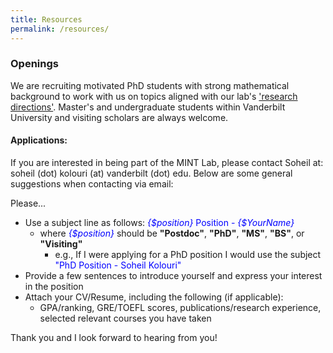 ```yaml
---
title: Resources
permalink: /resources/
---
```

### Openings

We are recruiting motivated PhD students with strong mathematical background to work with us on topics aligned with our lab's ['research directions'](/about/). Master's and undergraduate students within Vanderbilt University and visiting scholars are always welcome. 

#### Applications:
If you are interested in being part of the MINT Lab, please contact Soheil at: soheil (dot) kolouri (at) vanderbilt (dot) edu. Below are some general suggestions when contacting via email:

Please...
- Use a subject line as follows: <span style="color:blue"> *{$position}* Position \- *{$YourName}* </span>
  - where <span style="color:blue"> *{$position}*</span> should be **"Postdoc"**, **"PhD"**, **"MS"**, **"BS"**, or **"Visiting"**
    - e.g., If I were applying for a PhD position I would use the subject <span style="color:blue">"PhD Position - Soheil Kolouri"</span>
- Provide a few sentences to introduce yourself and express your interest in the position
- Attach your CV/Resume, including the following (if applicable):
  - GPA/ranking, GRE/TOEFL scores, publications/research experience, selected relevant courses you have taken

Thank you and I look forward to hearing from you!
